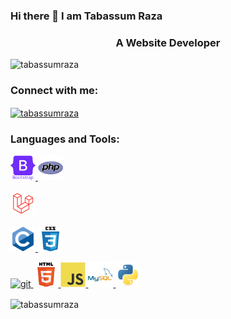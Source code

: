 ### Hi there 👋 I am Tabassum Raza
<h3 align="center">A Website Developer </h3>

<p align="left"> <img src="https://komarev.com/ghpvc/?username=tabassumraza&label=Profile%20views&color=0e75b6&style=flat" alt="tabassumraza" /> </p>

<!-- 
<p align="left"> <a href="https://github.com/ryo-ma/github-profile-trophy"><img src="https://github-profile-trophy.vercel.app/?username=tabassumraza" alt="tabassumraza" /></a> </p>
-->


<h3 align="left">Connect with me:</h3>
<p align="left">
  <a href="https://www.linkedin.com/in/tabassum-raza-88a138242" target="blank"><img align="center" src="https://raw.githubusercontent.com/rahuldkjain/github-profile-readme-generator/master/src/images/icons/Social/linked-in-alt.svg" alt="tabassumraza" height="30" width="40" /></a>

  </p>
  
  <h3 align="left">Languages and Tools:</h3>
<p align="left">  <a href="https://getbootstrap.com" target="_blank" rel="noreferrer"> <img src="https://raw.githubusercontent.com/devicons/devicon/master/icons/bootstrap/bootstrap-plain-wordmark.svg" alt="bootstrap" width="40" height="40"/> </a>
  <code><img height="40" width="40" src="https://raw.githubusercontent.com/github/explore/80688e429a7d4ef2fca1e82350fe8e3517d3494d/topics/php/php.png"></code>

<code><img height="40" width="40" src="https://raw.githubusercontent.com/github/explore/80688e429a7d4ef2fca1e82350fe8e3517d3494d/topics/laravel/laravel.png"></code>

  <a href="https://www.cprogramming.com/" target="_blank" rel="noreferrer"> <img src="https://raw.githubusercontent.com/devicons/devicon/master/icons/c/c-original.svg" alt="c" width="40" height="40"/> </a>
   <a href="https://www.w3schools.com/css/" target="_blank" rel="noreferrer"> <img src="https://raw.githubusercontent.com/devicons/devicon/master/icons/css3/css3-original-wordmark.svg" alt="css3" width="40" height="40"/> </a>
 
  <a href="https://git-scm.com/" target="_blank" rel="noreferrer"> <img src="https://www.vectorlogo.zone/logos/git-scm/git-scm-icon.svg" alt="git" width="40" height="40"/> </a> 
   <a href="https://www.w3.org/html/" target="_blank" rel="noreferrer"> <img src="https://raw.githubusercontent.com/devicons/devicon/master/icons/html5/html5-original-wordmark.svg" alt="html5" width="40" height="40"/> </a>
  <a href="https://developer.mozilla.org/en-US/docs/Web/JavaScript" target="_blank" rel="noreferrer"> <img src="https://raw.githubusercontent.com/devicons/devicon/master/icons/javascript/javascript-original.svg" alt="javascript" width="40" height="40"/> </a> 
   <a href="https://www.mysql.com/" target="_blank" rel="noreferrer"> <img src="https://raw.githubusercontent.com/devicons/devicon/master/icons/mysql/mysql-original-wordmark.svg" alt="mysql" width="40" height="40"/> </a>
  <a href="https://www.python.org" target="_blank" rel="noreferrer"> <img src="https://raw.githubusercontent.com/devicons/devicon/master/icons/python/python-original.svg" alt="python" width="40" height="40"/> </a>  </p>




<p><img align="center" width"100%" src="https://github-readme-stats-eight-theta.vercel.app/api/top-langs?username=tabassumraza&show_icons=true&locale=en&layout=compact" alt="tabassumraza" /></p>


<!--
<p><img align="center" width"100%" src="https://github-readme-streak-stats.herokuapp.com/?user=tabassumraza&" alt="tabassumraza" /></p>
-->
<!-- 
<p>&nbsp;<img align="center" width"100%" src="https://github-readme-stats-eight-theta.vercel.app/api?username=tabassumraza&show_icons=true&locale=en" alt="tabassumraza" /></p>
-->

<!--
**tabassumraza/tabassumraza** is a ✨ _special_ ✨ repository because its `README.md` (this file) appears on your GitHub profile.

Here are some ideas to get you started:
![<Badge Name>](https://img.shields.io/badge/<Badge Text>-<Background Color>?style=for-the-badge&logo=<Icon Name>&logoColor=<Logo Color>)
- 🔭 I’m currently working on ...
- 🌱 I’m currently learning ...
- 👯 I’m looking to collaborate on ...
- 🤔 I’m looking for help with ...
- 💬 Ask me about ...
- 📫 How to reach me: ...
- 😄 Pronouns: ...
- ⚡ Fun fact: ...
-->
